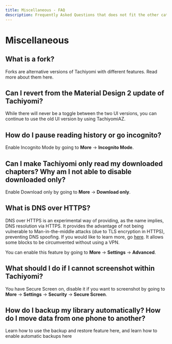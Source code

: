 ```yaml
---
title: Miscellaneous - FAQ
description: Frequently Asked Questions that does not fit the other categories.
---
```


# Miscellaneous

## What is a fork?

Forks are alternative versions of Tachiyomi with different features.
Read more about them here.

## Can I revert from the Material Design 2 update of Tachiyomi?

While there will never be a toggle between the two UI versions, you can continue to use the old UI version by using TachiyomiAZ.

## How do I pause reading history or go incognito?

Enable Incognito Mode by going to **More** → **Incognito Mode**.

## Can I make Tachiyomi only read my downloaded chapters? Why am I not able to disable downloaded only?

Enable Download only by going to **More** → **Download only**.

## What is DNS over HTTPS?

DNS over HTTPS is an experimental way of providing, as the name implies, DNS resolution via HTTPS.
It provides the advantage of not being vulnerable to Man-in-the-middle attacks (due to TLS encryption in HTTPS), preventing DNS spoofing.
If you would like to learn more, go [here](https://www.cloudflare.com/learning/dns/dns-over-tls/).
It allows some blocks to be circumvented without using a VPN.

You can enable this feature by going to **More** → **Settings** → **Advanced**.

## What should I do if I cannot screenshot within Tachiyomi?

You have Secure Screen on, disable it if you want to screenshot by going to **More** → **Settings** → **Security** → **Secure Screen**.

## How do I backup my library automatically? How do I move data from one phone to another?

Learn how to use the backup and restore feature here, and learn how to enable automatic backups here
